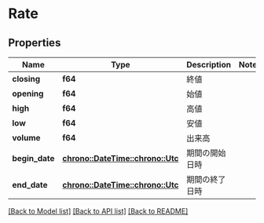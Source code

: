 # Rate

## Properties
Name | Type | Description | Notes
------------ | ------------- | ------------- | -------------
**closing** | **f64** | 終値 | 
**opening** | **f64** | 始値 | 
**high** | **f64** | 高値 | 
**low** | **f64** | 安値 | 
**volume** | **f64** | 出来高 | 
**begin_date** | [**chrono::DateTime::<chrono::Utc>**](DateTime.md) | 期間の開始日時 | 
**end_date** | [**chrono::DateTime::<chrono::Utc>**](DateTime.md) | 期間の終了日時 | 

[[Back to Model list]](../README.md#documentation-for-models) [[Back to API list]](../README.md#documentation-for-api-endpoints) [[Back to README]](../README.md)


